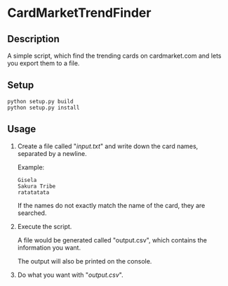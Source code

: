 # CardMarketTrendFinder

## Description

A simple script, which find the trending cards on cardmarket.com and lets you export them to a file.

## Setup

```shell
python setup.py build
python setup.py install
```

## Usage

1. Create a file called "_input.txt_" and write down the card names, separated by a newline.

    Example:
    ```
    Gisela
    Sakura Tribe
    ratatatata
    ```
    
    If the names do not exactly match the name of the card, they are searched.
2. Execute the script.
   
   A file would be generated called "output.csv", which contains the information you want.

   The output will also be printed on the console.

3. Do what you want with "_output.csv_".

